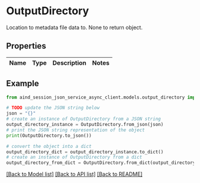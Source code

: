 # OutputDirectory

Location to metadata file data to. None to return object.

## Properties

Name | Type | Description | Notes
------------ | ------------- | ------------- | -------------

## Example

```python
from aind_session_json_service_async_client.models.output_directory import OutputDirectory

# TODO update the JSON string below
json = "{}"
# create an instance of OutputDirectory from a JSON string
output_directory_instance = OutputDirectory.from_json(json)
# print the JSON string representation of the object
print(OutputDirectory.to_json())

# convert the object into a dict
output_directory_dict = output_directory_instance.to_dict()
# create an instance of OutputDirectory from a dict
output_directory_from_dict = OutputDirectory.from_dict(output_directory_dict)
```
[[Back to Model list]](../README.md#documentation-for-models) [[Back to API list]](../README.md#documentation-for-api-endpoints) [[Back to README]](../README.md)


